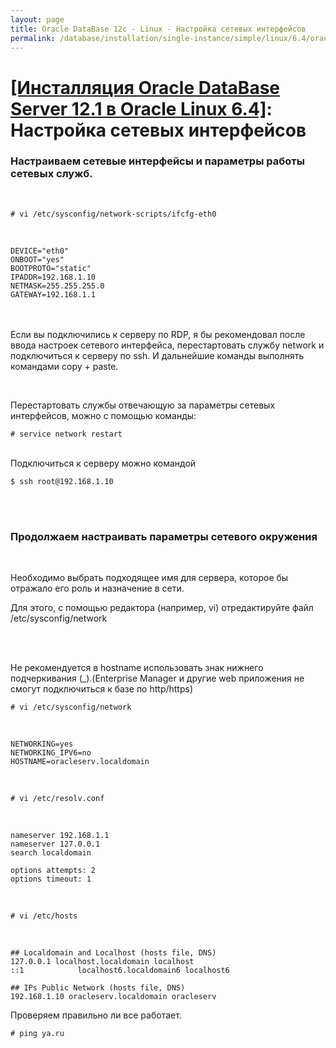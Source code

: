 ```yaml
---
layout: page
title: Oracle DataBase 12c - Linux - Настройка сетевых интерфейсов
permalink: /database/installation/single-instance/simple/linux/6.4/oracle/12.1/network-interfaces/
---
```


# <a href="/database/installation/single-instance/simple/linux/6.4/oracle/12.1/">[Инсталляция Oracle DataBase Server 12.1 в Oracle Linux 6.4]</a>: Настройка сетевых интерфейсов



### Настраиваем сетевые интерфейсы и параметры работы сетевых служб.

<br/>

    # vi /etc/sysconfig/network-scripts/ifcfg-eth0

<br/>

    DEVICE="eth0"
    ONBOOT="yes"
    BOOTPROTO="static"
    IPADDR=192.168.1.10
    NETMASK=255.255.255.0
    GATEWAY=192.168.1.1



<br/><br/>
Если вы подключились к серверу по RDP, я бы рекомендовал после ввода настроек сетевого интерфейса, перестартовать службу network и подключиться к серверу по ssh. И дальнейшие команды выполнять командами copy + paste.

<br/>

Перестартовать службы отвечающую за параметры сетевых интерфейсов, можно с помощью команды:


    # service network restart



<br/>
Подключиться к серверу можно командой
<br/>

    $ ssh root@192.168.1.10






<br/><br/>
<h3>Продолжаем настраивать параметры сетевого окружения</h3>
<br/>

Необходимо выбрать подходящее имя для сервера, которое бы отражало его роль и назначение в сети.


Для этого, с помощью редактора (например, vi) отредактируйте файл /etc/sysconfig/network

<br/><br/>

Не рекомендуется в hostname использовать знак нижнего подчеркивания (_).(Enterprise Manager и другие web приложения не смогут подключиться к базе по http/https)


    # vi /etc/sysconfig/network

<br/>

    NETWORKING=yes
    NETWORKING_IPV6=no
    HOSTNAME=oracleserv.localdomain


<br/>

    # vi /etc/resolv.conf

<br/>


    nameserver 192.168.1.1
    nameserver 127.0.0.1
    search localdomain

    options attempts: 2
    options timeout: 1


<br/>

    # vi /etc/hosts

<br/>


    ## Localdomain and Localhost (hosts file, DNS)
    127.0.0.1 localhost.localdomain localhost
    ::1            localhost6.localdomain6 localhost6

    ## IPs Public Network (hosts file, DNS)
    192.168.1.10 oracleserv.localdomain oracleserv



Проверяем правильно ли все работает.

    # ping ya.ru
